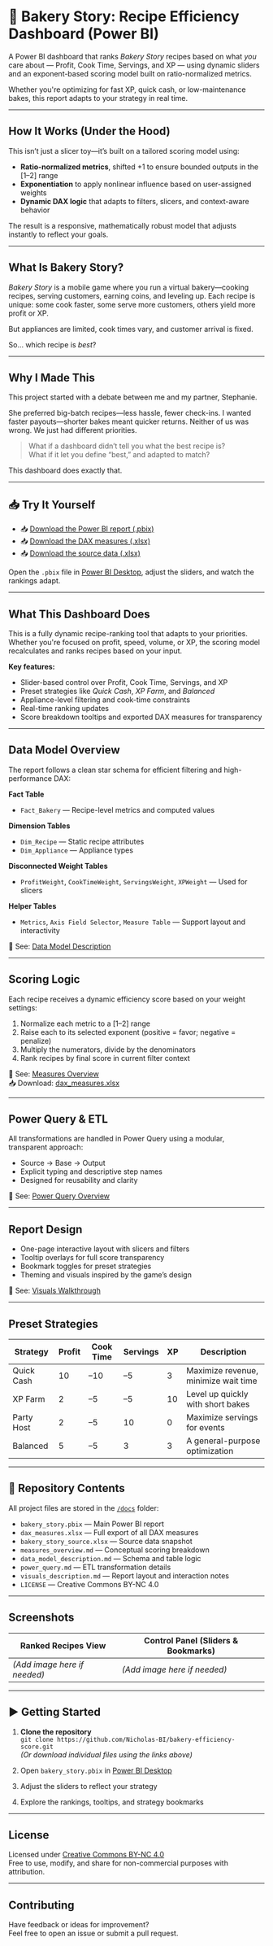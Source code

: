 # 🍰 Bakery Story: Recipe Efficiency Dashboard (Power BI)

A Power BI dashboard that ranks *Bakery Story* recipes based on what *you* care about — Profit, Cook Time, Servings, and XP — using dynamic sliders and an exponent-based scoring model built on ratio-normalized metrics.

Whether you're optimizing for fast XP, quick cash, or low-maintenance bakes, this report adapts to your strategy in real time.

---

## How It Works (Under the Hood)

This isn’t just a slicer toy—it’s built on a tailored scoring model using:

- **Ratio-normalized metrics**, shifted +1 to ensure bounded outputs in the [1–2] range  
- **Exponentiation** to apply nonlinear influence based on user-assigned weights  
- **Dynamic DAX logic** that adapts to filters, slicers, and context-aware behavior

The result is a responsive, mathematically robust model that adjusts instantly to reflect your goals.

---

## What Is Bakery Story?

*Bakery Story* is a mobile game where you run a virtual bakery—cooking recipes, serving customers, earning coins, and leveling up. Each recipe is unique: some cook faster, some serve more customers, others yield more profit or XP.

But appliances are limited, cook times vary, and customer arrival is fixed.

So… which recipe is *best*?

---

## Why I Made This

This project started with a debate between me and my partner, Stephanie.

She preferred big-batch recipes—less hassle, fewer check-ins. I wanted faster payouts—shorter bakes meant quicker returns. Neither of us was wrong. We just had different priorities.

> What if a dashboard didn’t tell you what the best recipe is?  
> What if it let you define “best,” and adapted to match?

This dashboard does exactly that.

---

## 📥 Try It Yourself

- 📥 [Download the Power BI report (.pbix)](https://raw.githubusercontent.com/Nicholas-BI/bakery-efficiency-score/main/docs/bakery_story.pbix)  
- 📥 [Download the DAX measures (.xlsx)](https://raw.githubusercontent.com/Nicholas-BI/bakery-efficiency-score/main/docs/dax_measures.xlsx)  
- 📥 [Download the source data (.xlsx)](https://raw.githubusercontent.com/Nicholas-BI/bakery-efficiency-score/main/docs/bakery_story_source.xlsx)

Open the `.pbix` file in [Power BI Desktop](https://powerbi.microsoft.com/desktop), adjust the sliders, and watch the rankings adapt.

---

## What This Dashboard Does

This is a fully dynamic recipe-ranking tool that adapts to your priorities. Whether you're focused on profit, speed, volume, or XP, the scoring model recalculates and ranks recipes based on your input.

**Key features:**
- Slider-based control over Profit, Cook Time, Servings, and XP  
- Preset strategies like *Quick Cash*, *XP Farm*, and *Balanced*  
- Appliance-level filtering and cook-time constraints  
- Real-time ranking updates  
- Score breakdown tooltips and exported DAX measures for transparency

---

## Data Model Overview

The report follows a clean star schema for efficient filtering and high-performance DAX:

**Fact Table**  
- `Fact_Bakery` — Recipe-level metrics and computed values

**Dimension Tables**  
- `Dim_Recipe` — Static recipe attributes  
- `Dim_Appliance` — Appliance types

**Disconnected Weight Tables**  
- `ProfitWeight`, `CookTimeWeight`, `ServingsWeight`, `XPWeight` — Used for slicers

**Helper Tables**  
- `Metrics`, `Axis Field Selector`, `Measure Table` — Support layout and interactivity

📄 See: [Data Model Description](./docs/data_model_description.md)

---

## Scoring Logic

Each recipe receives a dynamic efficiency score based on your weight settings:

1. Normalize each metric to a [1–2] range  
2. Raise each to its selected exponent (positive = favor; negative = penalize)  
3. Multiply the numerators, divide by the denominators  
4. Rank recipes by final score in current filter context

📄 See: [Measures Overview](./docs/measures_overview.md)  
📥 Download: [dax_measures.xlsx](https://raw.githubusercontent.com/Nicholas-BI/bakery-efficiency-score/main/docs/dax_measures.xlsx)

---

## Power Query & ETL

All transformations are handled in Power Query using a modular, transparent approach:

- Source → Base → Output  
- Explicit typing and descriptive step names  
- Designed for reusability and clarity

📄 See: [Power Query Overview](./docs/power_query.md)

---

## Report Design

- One-page interactive layout with slicers and filters  
- Tooltip overlays for full score transparency  
- Bookmark toggles for preset strategies  
- Theming and visuals inspired by the game’s design

📄 See: [Visuals Walkthrough](./docs/visuals_description.md)

---

## Preset Strategies

| Strategy     | Profit | Cook Time | Servings | XP | Description                          |
|--------------|--------|-----------|----------|----|--------------------------------------|
| Quick Cash   | 10     | –10       | –5       | 3  | Maximize revenue, minimize wait time |
| XP Farm      | 2      | –5        | –5       | 10 | Level up quickly with short bakes    |
| Party Host   | 2      | –5        | 10       | 0  | Maximize servings for events         |
| Balanced     | 5      | –5        | 3        | 3  | A general-purpose optimization        |

---

## 📁 Repository Contents

All project files are stored in the [`/docs`](./docs/) folder:

- `bakery_story.pbix` — Main Power BI report  
- `dax_measures.xlsx` — Full export of all DAX measures  
- `bakery_story_source.xlsx` — Source data snapshot  
- `measures_overview.md` — Conceptual scoring breakdown  
- `data_model_description.md` — Schema and table logic  
- `power_query.md` — ETL transformation details  
- `visuals_description.md` — Report layout and interaction notes  
- `LICENSE` — Creative Commons BY-NC 4.0

---

## Screenshots

| Ranked Recipes View                             | Control Panel (Sliders & Bookmarks)           |
|--------------------------------------------------|------------------------------------------------|
| *(Add image here if needed)*                     | *(Add image here if needed)*                  |

---

## ▶️ Getting Started

1. **Clone the repository**  
   `git clone https://github.com/Nicholas-BI/bakery-efficiency-score.git`  
   *(Or download individual files using the links above)*

2. Open `bakery_story.pbix` in [Power BI Desktop](https://powerbi.microsoft.com/desktop)  
3. Adjust the sliders to reflect your strategy  
4. Explore the rankings, tooltips, and strategy bookmarks

---

## License

Licensed under [Creative Commons BY-NC 4.0](./LICENSE)  
Free to use, modify, and share for non-commercial purposes with attribution.

---

## Contributing

Have feedback or ideas for improvement?  
Feel free to open an issue or submit a pull request.
